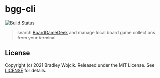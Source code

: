 # bgg-cli

[![Build Status](https://api.travis-ci.com/boldandbrad/bgg-cli.svg?branch=main)](https://travis-ci.com/github/boldandbrad/bgg-cli)
<!-- [![codecov](https://codecov.io/gh/boldandbrad/bgg-cli/branch/main/graph/badge.svg)](https://codecov.io/gh/boldandbrad/bgg-cli) -->
<!-- [![Docs](https://img.shields.io/website?down_message=down&label=docs&up_message=online&url=https%3A%2F%2Fboldandbrad.github.io%2Fbgg-cli%2F)](https://boldandbrad.github.io/bgg-cli/) -->
<!-- [![PyPI](https://img.shields.io/pypi/v/bgg-cli)](https://pypi.org/project/bgg-cli/) -->
<!-- ![PyPI - Downloads](https://img.shields.io/pypi/dm/bgg-cli) -->

> search [BoardGameGeek](https://boardgamegeek.com) and manage local board game collections from your terminal.

<!-- ## Install

```zsh
brew tap boldandbrad/homebrew-tap
brew install bgg-cli
```

or

```zsh
pipx install bgg-cli
```

or

```zsh
pip install bgg-cli
``` -->

<!-- > For more details, read the **bgg-cli** [install guide](https://boldandbrad.github.io/bgg-cli/#/install).

## Usage

```zsh
bgg
```

> For more usage details, read the **bgg-cli** [usage guide](https://boldandbrad.github.io/bgg-cli/#/usage). -->

<!-- ```zsh
bgg update | <collection> # update all collections or a specific one
bgg new <collection> # create a new collection
bgg delete <collection> # delete a collection
bgg search <query> # search bgg for a game or expansion
bgg hot # get current bgg hotness list of games/expansion
bgg add <collection> <bgg_id> # add a boardgame or expansion to a collection
bgg drop <collection> <bgg_id> # remove a boardgame or expansion from a collection
bgg ls # list all collections
bgg list <collection> # list all games and expansions in a collection
bgg find <collection> # search for a game or expansion in a collection
bgg export <collection> # export a collection to csv or another format
bgg open <bgg_id> # open a boardgame or expansion on boardgamegeek.com
bgg config # manage bgg-cli configs
``` -->

## License

Copyright (c) 2021 Bradley Wojcik. Released under the MIT License. See
[LICENSE](LICENSE) for details.
